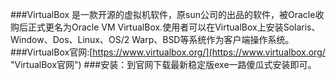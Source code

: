 ###VirtualBox 是一款开源的虚拟机软件，原sun公司的出品的软件，被Oracle收购后正式更名为Oracle VM VirtualBox.使用者可以在VirtualBox上安装Solaris、Window、Dos、Linux、OS/2 Warp、BSD等系统作为客户端操作系统。
###VirtualBox官网:[https://www.virtualbox.org/](https://www.virtualbox.org/ "VirtualBox官网") 
###安装：到官网下载最新稳定版exe一路傻瓜式安装即可。